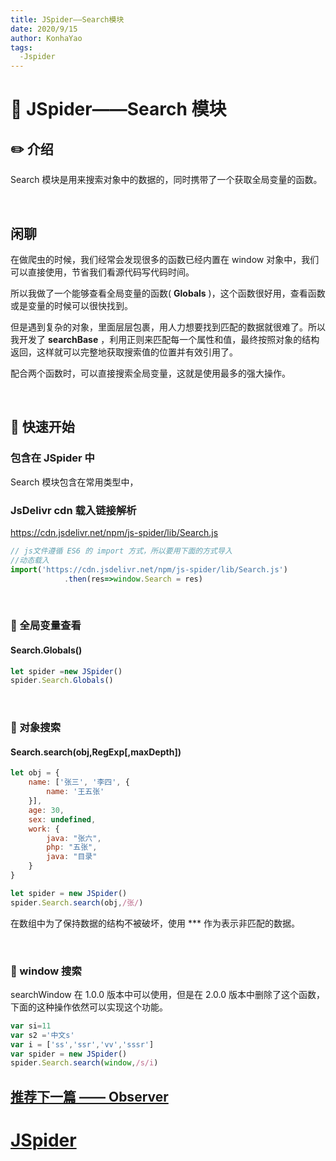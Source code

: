 ```yaml
---
title: JSpider——Search模块
date: 2020/9/15
author: KonhaYao
tags:
  -Jspider
---
```


# :book: JSpider——Search 模块

## :pencil2: 介绍

Search 模块是用来搜索对象中的数据的，同时携带了一个获取全局变量的函数。

<br>

## 闲聊
在做爬虫的时候，我们经常会发现很多的函数已经内置在 window 对象中，我们可以直接使用，节省我们看源代码写代码时间。

所以我做了一个能够查看全局变量的函数( **Globals** )，这个函数很好用，查看函数或是变量的时候可以很快找到。

但是遇到复杂的对象，里面层层包裹，用人力想要找到匹配的数据就很难了。所以我开发了 **searchBase** ，利用正则来匹配每一个属性和值，最终按照对象的结构返回，这样就可以完整地获取搜索值的位置并有效引用了。

配合两个函数时，可以直接搜索全局变量，这就是使用最多的强大操作。

<br>

## :hammer:  快速开始

###  包含在 JSpider 中

Search 模块包含在常用类型中，

### JsDelivr cdn 载入链接解析

https://cdn.jsdelivr.net/npm/js-spider/lib/Search.js

```js
// js文件遵循 ES6 的 import 方式，所以要用下面的方式导入
//动态载入
import('https://cdn.jsdelivr.net/npm/js-spider/lib/Search.js')
            .then(res=>window.Search = res)
```

<br>

### :candy: 全局变量查看

#### Search.Globals()

```js
let spider =new JSpider()
spider.Search.Globals()
```

<br>

### :candy: 对象搜索

#### Search.search(obj,RegExp[,maxDepth])

```js
let obj = {
    name: ['张三', '李四', {
        name: '王五张'
    }],
    age: 30,
    sex: undefined,
    work: {
        java: "张六",
        php: "五张",
        java: "目录"
    }
}

let spider = new JSpider()
spider.Search.search(obj,/张/)
```

在数组中为了保持数据的结构不被破坏，使用 *** 作为表示非匹配的数据。

<br>

### :candy: window 搜索
searchWindow 在 1.0.0 版本中可以使用，但是在 2.0.0 版本中删除了这个函数，下面的这种操作依然可以实现这个功能。

```js
var si=11
var s2 ='中文s'
var i = ['ss','ssr','vv','sssr']
var spider = new JSpider()
spider.Search.search(window,/s/i)
```

## [推荐下一篇 —— Observer](./Observer.js)
# [JSpider](../JSpider.md)